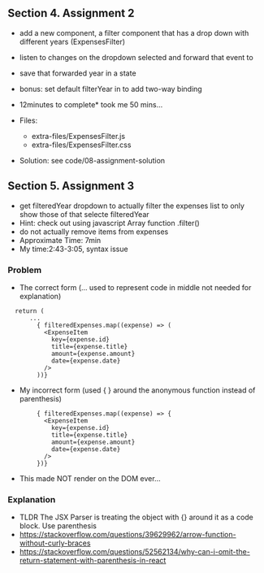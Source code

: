 
## Section 4. Assignment 2
- add a new component, a filter component that has a drop down with different years (ExpensesFilter)
- listen to changes on the dropdown selected and forward that event to </Expenses>
- save that forwarded year in a state
- bonus: set default filterYear in <ExpenseFilter/> to add two-way binding
- 12minutes to complete* took me 50 mins...
- Files: 
    - extra-files/ExpensesFilter.js
    - extra-files/ExpensesFilter.css

- Solution: see code/08-assignment-solution

## Section 5. Assignment 3
- get filteredYear dropdown to actually filter the expenses list to only show those of that selecte filteredYear
- Hint: check out using javascript Array function .filter()
- do not actually remove items from expenses
- Approximate Time: 7min
- My time:2:43-3:05, syntax issue
### Problem
- The correct form (... used to represent code in middle not needed for explanation)
```
  return (
      ...
        { filteredExpenses.map((expense) => ( 
          <ExpenseItem
            key={expense.id}
            title={expense.title}
            amount={expense.amount}
            date={expense.date}
          />
        ))}
```
- My incorrect form (used { } around the anonymous function instead of parenthesis)
```
        { filteredExpenses.map((expense) => { 
          <ExpenseItem
            key={expense.id}
            title={expense.title}
            amount={expense.amount}
            date={expense.date}
          />
        })}
```
- This made <ExpenseItem> NOT render on the DOM ever...
### Explanation
- TLDR The JSX Parser is treating the object <ExpenseItem> with {} around it as a code block. Use parenthesis
- https://stackoverflow.com/questions/39629962/arrow-function-without-curly-braces
- https://stackoverflow.com/questions/52562134/why-can-i-omit-the-return-statement-with-parenthesis-in-react

